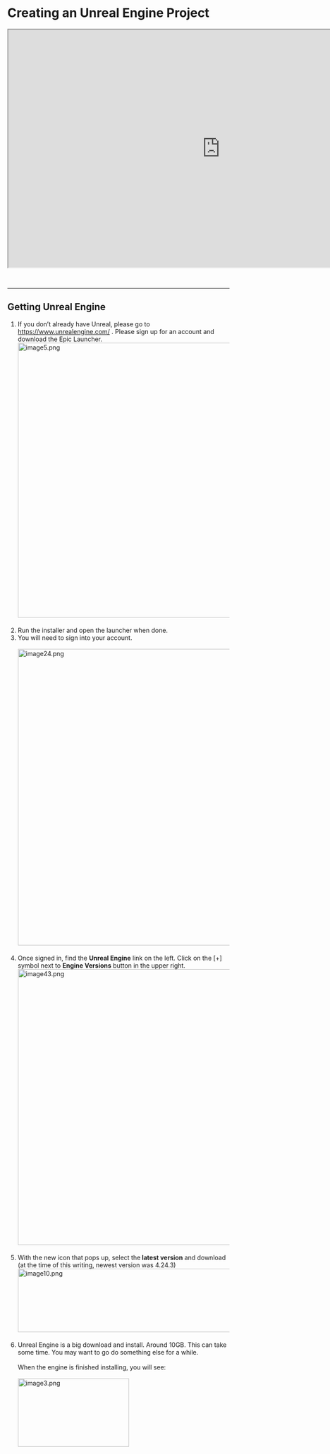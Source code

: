 # Creating an Unreal Engine Project

<p><iframe src="https://www.youtube.com/embed/vPdQzcBr5bg?rel=0" width="960" height="540" allowfullscreen="allowfullscreen" allow="accelerometer; autoplay; clipboard-write; encrypted-media; gyroscope; picture-in-picture"></iframe></p>
<p>&nbsp;</p>
<hr>
<h2>Getting Unreal Engine</h2>
<ol>
<li><span>If you don’t already have Unreal, please go to </span><a href="https://www.unrealengine.com/"><span>https://www.unrealengine.com/</span></a><span> . Please sign up for an account and download the Epic Launcher.</span><span><br></span><span><img src="https://vertexschool.instructure.com/courses/42/files/2058/preview" alt="image5.png" width="1275" height="624" data-api-endpoint="https://vertexschool.instructure.com/api/v1/courses/42/files/2058" data-api-returntype="File"><br><br></span></li>
<li><span>Run the installer and open the launcher when done.</span></li>
<li><span>You will need to sign into your account.</span><span><br></span><span><br></span><span><img src="https://vertexschool.instructure.com/courses/42/files/2077/preview" alt="image24.png" width="1277" height="673" data-api-endpoint="https://vertexschool.instructure.com/api/v1/courses/42/files/2077" data-api-returntype="File"><br><br></span></li>
<li><span>Once signed in, find the </span><strong>Unreal Engine</strong><span> link on the left. Click on the [+] symbol next to </span><strong>Engine Versions</strong><span> button in the upper right.<br><img src="https://vertexschool.instructure.com/courses/42/files/2096/preview" alt="image43.png" width="1627" height="626" data-api-endpoint="https://vertexschool.instructure.com/api/v1/courses/42/files/2096" data-api-returntype="File"><br></span><span><br></span></li>
<li><span>With the new icon that pops up, select the<strong> latest version</strong> and download (at the time of this writing, newest version was 4.24.3)<br><img src="https://vertexschool.instructure.com/courses/42/files/2063/preview" alt="image10.png" width="682" height="144" data-api-endpoint="https://vertexschool.instructure.com/api/v1/courses/42/files/2063" data-api-returntype="File"><br><br></span></li>
<li><span><span>Unreal Engine is a big download and install. Around 10GB. This can take some time. You may want to go do something else for a while.</span><br><br><span>When the engine is finished installing, you will see:</span><br><br><img src="https://vertexschool.instructure.com/courses/42/files/2056/preview" alt="image3.png" width="252" height="155" data-api-endpoint="https://vertexschool.instructure.com/api/v1/courses/42/files/2056" data-api-returntype="File"></span></li>
</ol>
